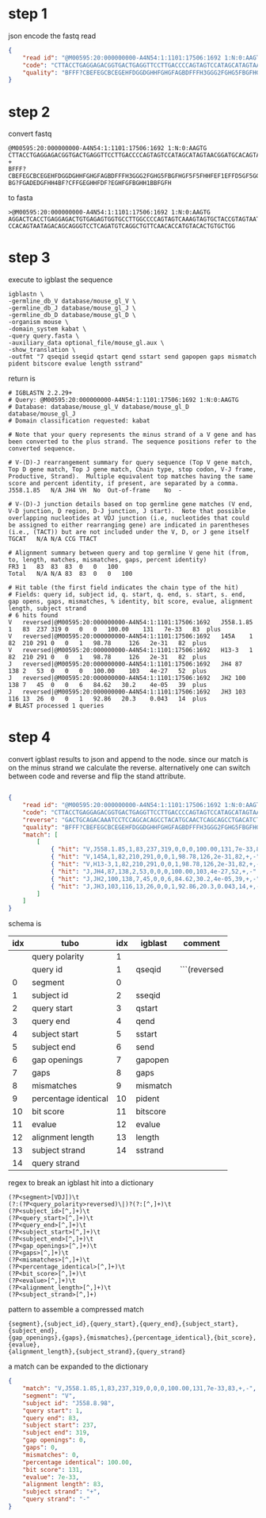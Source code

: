 step 1
======

json encode the fastq read

```json
{
    "read id": "@M00595:20:000000000-A4N54:1:1101:17506:1692 1:N:0:AAGTG",
    "code": "CTTACCTGAGGAGACGGTGACTGAGGTTCCTTGACCCCAGTAGTCCATAGCATAGTAACGGATGCACAGTAATAGACCGCAGAGTCCTCAGATGTCAGGCTGCTGAGTTGCATGTAGGCTGTGCTGGAGGATTTGTCTGCAGTC",
    "quality": "BFFF?CBEFEGCBCEGEHFDGGDGHHFGHGFAGBDFFFH3GGG2FGHG5FBGFHGF5F5FHHFEF1EFFD5GF5GGGFEGE1F2FGHHGHHHH3421?BG?FGADEDGFHH4BF?CFFGEGHHFDF?EGHFGFBGHH1BBFGFH",
}
```

step 2
======

convert fastq

```
@M00595:20:000000000-A4N54:1:1101:17506:1692 1:N:0:AAGTG
CTTACCTGAGGAGACGGTGACTGAGGTTCCTTGACCCCAGTAGTCCATAGCATAGTAACGGATGCACAGTAATAGACCGCAGAGTCCTCAGATGTCAGGCTGCTGAGTTGCATGTAGGCTGTGCTGGAGGATTTGTCTGCAGTC
+
BFFF?CBEFEGCBCEGEHFDGGDGHHFGHGFAGBDFFFH3GGG2FGHG5FBGFHGF5F5FHHFEF1EFFD5GF5GGGFEGE1F2FGHHGHHHH3421?BG?FGADEDGFHH4BF?CFFGEGHHFDF?EGHFGFBGHH1BBFGFH
```

to fasta

```
>@M00595:20:000000000-A4N54:1:1101:17506:1692 1:N:0:AAGTG
AGGACTCACCTGAGGAGACTGTGAGAGTGGTGCCTTGGCCCCAGTAGTCAAAGTAGTGCTACCGTAGTAATAAGCCCCCT
CCACAGTAATAGACAGCAGGGTCCTCAGATGTCAGGCTGTTCAACACCATGTACACTGTGCTGG
```

step 3
======

execute to igblast the sequence

```
igblastn \
-germline_db_V database/mouse_gl_V \
-germline_db_J database/mouse_gl_J \
-germline_db_D database/mouse_gl_D \
-organism mouse \
-domain_system kabat \
-query query.fasta \
-auxiliary_data optional_file/mouse_gl.aux \
-show_translation \
-outfmt "7 qseqid sseqid qstart qend sstart send gapopen gaps mismatch pident bitscore evalue length sstrand"
```

return is

```
# IGBLASTN 2.2.29+
# Query: @M00595:20:000000000-A4N54:1:1101:17506:1692 1:N:0:AAGTG
# Database: database/mouse_gl_V database/mouse_gl_D database/mouse_gl_J
# Domain classification requested: kabat

# Note that your query represents the minus strand of a V gene and has been converted to the plus strand. The sequence positions refer to the converted sequence. 

# V-(D)-J rearrangement summary for query sequence (Top V gene match, Top D gene match, Top J gene match, Chain type, stop codon, V-J frame, Productive, Strand).  Multiple equivalent top matches having the same score and percent identity, if present, are separated by a comma.
J558.1.85	N/A	JH4	VH	No	Out-of-frame	No	-

# V-(D)-J junction details based on top germline gene matches (V end, V-D junction, D region, D-J junction, J start).  Note that possible overlapping nucleotides at VDJ junction (i.e, nucleotides that could be assigned to either rearranging gene) are indicated in parentheses (i.e., (TACT)) but are not included under the V, D, or J gene itself
TGCAT	N/A	N/A	CCG	TTACT	

# Alignment summary between query and top germline V gene hit (from, to, length, matches, mismatches, gaps, percent identity)
FR3	1	83	83	83	0	0	100
Total	N/A	N/A	83	83	0	0	100

# Hit table (the first field indicates the chain type of the hit)
# Fields: query id, subject id, q. start, q. end, s. start, s. end, gap opens, gaps, mismatches, % identity, bit score, evalue, alignment length, subject strand
# 6 hits found
V	reversed|@M00595:20:000000000-A4N54:1:1101:17506:1692	J558.1.85	1	83	237	319	0	0	0	100.00	  131	7e-33	83	plus
V	reversed|@M00595:20:000000000-A4N54:1:1101:17506:1692	145A	1	82	210	291	0	0	1	98.78	  126	2e-31	82	plus
V	reversed|@M00595:20:000000000-A4N54:1:1101:17506:1692	H13-3	1	82	210	291	0	0	1	98.78	  126	2e-31	82	plus
J	reversed|@M00595:20:000000000-A4N54:1:1101:17506:1692	JH4	87	138	2	53	0	0	0	100.00	  103	4e-27	52	plus
J	reversed|@M00595:20:000000000-A4N54:1:1101:17506:1692	JH2	100	138	7	45	0	0	6	84.62	30.2	4e-05	39	plus
J	reversed|@M00595:20:000000000-A4N54:1:1101:17506:1692	JH3	103	116	13	26	0	0	1	92.86	20.3	0.043	14	plus
# BLAST processed 1 queries
```

step 4
======

convert igblast results to json and append to the node. since our match is on the minus strand
we calculate the reverse. alternatively one can switch between code and reverse and flip the 
stand attribute.

```json

{
    "read id": "@M00595:20:000000000-A4N54:1:1101:17506:1692 1:N:0:AAGTG",
    "code": "CTTACCTGAGGAGACGGTGACTGAGGTTCCTTGACCCCAGTAGTCCATAGCATAGTAACGGATGCACAGTAATAGACCGCAGAGTCCTCAGATGTCAGGCTGCTGAGTTGCATGTAGGCTGTGCTGGAGGATTTGTCTGCAGTC",
    "reverse": "GACTGCAGACAAATCCTCCAGCACAGCCTACATGCAACTCAGCAGCCTGACATCTGAGGACTCTGCGGTCTATTACTGTGCATCCGTTACTATGCTATGGACTACTGGGGTCAAGGAACCTCAGTCACCGTCTCCTCAGGTAAG",
    "quality": "BFFF?CBEFEGCBCEGEHFDGGDGHHFGHGFAGBDFFFH3GGG2FGHG5FBGFHGF5F5FHHFEF1EFFD5GF5GGGFEGE1F2FGHHGHHHH3421?BG?FGADEDGFHH4BF?CFFGEGHHFDF?EGHFGFBGHH1BBFGFH",
    "match": [
        [
            { "hit": "V,J558.1.85,1,83,237,319,0,0,0,100.00,131,7e-33,83,+,-" },
            { "hit": "V,145A,1,82,210,291,0,0,1,98.78,126,2e-31,82,+,-" },
            { "hit": "V,H13-3,1,82,210,291,0,0,1,98.78,126,2e-31,82,+,-" },
            { "hit": "J,JH4,87,138,2,53,0,0,0,100.00,103,4e-27,52,+,-" },
            { "hit": "J,JH2,100,138,7,45,0,0,6,84.62,30.2,4e-05,39,+,-" },
            { "hit": "J,JH3,103,116,13,26,0,0,1,92.86,20.3,0.043,14,+,-" }
        ]
    ]
}
```

schema is

idx |tubo                   |idx |igblast   |comment
----|-----------------------|----|----------|-------
    |query polarity         |1   |          |
    |query id               |1   |qseqid    |```(reversed|)?{igblast query id}```
0   |segment                |0   |          |
1   |subject id             |2   |sseqid    |
2   |query start            |3   |qstart    |
3   |query end              |4   |qend      |
4   |subject start          |5   |sstart    |
5   |subject end            |6   |send      |
6   |gap openings           |7   |gapopen   |
7   |gaps                   |8   |gaps      |
8   |mismatches             |9   |mismatch  |
9   |percentage identical   |10  |pident    |
10  |bit score              |11  |bitscore  |
11  |evalue                 |12  |evalue    |
12  |alignment length       |13  |length    |
13  |subject strand         |14  |sstrand   |
14  |query strand           |    |          |


regex to break an igblast hit into a dictionary

```
(?P<segment>[VDJ])\t
(?:(?P<query_polarity>reversed)\|)?(?:[^,]+)\t
(?P<subject_id>[^,]+)\t
(?P<query_start>[^,]+)\t
(?P<query_end>[^,]+)\t
(?P<subject_start>[^,]+)\t
(?P<subject_end>[^,]+)\t
(?P<gap_openings>[^,]+)\t
(?P<gaps>[^,]+)\t
(?P<mismatches>[^,]+)\t
(?P<percentage_identical>[^,]+)\t
(?P<bit_score>[^,]+)\t
(?P<evalue>[^,]+)\t
(?P<alignment_length>[^,]+)\t
(?P<subject_strand>[^,]+)
```

pattern to assemble a compressed match
```
{segment},{subject_id},{query_start},{query_end},{subject_start},{subject_end},
{gap_openings},{gaps},{mismatches},{percentage_identical},{bit_score},{evalue},
{alignment_length},{subject_strand},{query_strand}
```

a match can be expanded to the dictionary

```json
{
    "match": "V,J558.1.85,1,83,237,319,0,0,0,100.00,131,7e-33,83,+,-",
    "segment": "V",
    "subject id": "J558.8.98",
    "query start": 1,
    "query end": 83,
    "subject start": 237,
    "subject end": 319,
    "gap openings": 0,
    "gaps": 0,
    "mismatches": 0,
    "percentage identical": 100.00,
    "bit score": 131,
    "evalue": 7e-33,
    "alignment length": 83,
    "subject strand": "+",
    "query strand": "-"
}
```
